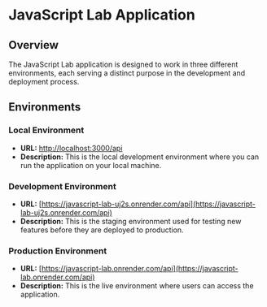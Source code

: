 # JavaScript Lab Application

## Overview
The JavaScript Lab application is designed to work in three different environments, each serving a distinct purpose in the development and deployment process.

## Environments

### Local Environment
- **URL:** [http://localhost:3000/api](http://localhost:3000/api)
- **Description:** This is the local development environment where you can run the application on your local machine.

### Development Environment
- **URL:** [https://javascript-lab-uj2s.onrender.com/api](https://javascript-lab-uj2s.onrender.com/api)
- **Description:** This is the staging environment used for testing new features before they are deployed to production.

### Production Environment
- **URL:** [https://javascript-lab.onrender.com/api](https://javascript-lab.onrender.com/api)
- **Description:** This is the live environment where users can access the application.

